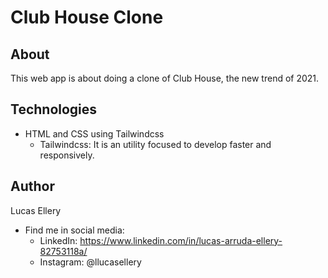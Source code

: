 # Club House Clone

## About
  This web app is about doing a clone of Club House, the new trend of 2021.

## Technologies

* HTML and CSS using Tailwindcss
  - Tailwindcss: It is an utility focused to develop faster and responsively.

## Author
Lucas Ellery
- Find me in social media:
  - LinkedIn: https://www.linkedin.com/in/lucas-arruda-ellery-82753118a/
  - Instagram: @llucasellery
